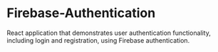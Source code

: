# Firebase-Authentication
React application that demonstrates user authentication functionality, including login and registration, using Firebase authentication.
